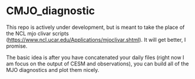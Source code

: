 # CMJO_diagnostic


This repo is actively under development, but is meant to take the place of the NCL mjo clivar scripts (https://www.ncl.ucar.edu/Applications/mjoclivar.shtml). It will get better, I promise. 


The basic idea is after you have concatenated your daily files (right now I am focus on the output of CESM and observations), you can build all of the MJO diagnostics and plot them nicely. 
